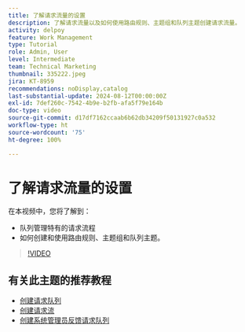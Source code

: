 ```yaml
---
title: 了解请求流量的设置
description: 了解请求流量以及如何使用路由规则、主题组和队列主题创建请求流量。
activity: delpoy
feature: Work Management
type: Tutorial
role: Admin, User
level: Intermediate
team: Technical Marketing
thumbnail: 335222.jpeg
jira: KT-8959
recommendations: noDisplay,catalog
last-substantial-update: 2024-08-12T00:00:00Z
exl-id: 7def260c-7542-4b9e-b2fb-afa5f79e164b
doc-type: video
source-git-commit: d17df7162ccaab6b62db34209f50131927c0a532
workflow-type: ht
source-wordcount: '75'
ht-degree: 100%

---
```


# 了解请求流量的设置

在本视频中，您将了解到：

* 队列管理特有的请求流程
* 如何创建和使用路由规则、主题组和队列主题。

>[!VIDEO](https://video.tv.adobe.com/v/335222/?quality=12&learn=on&enablevpops)

## 有关此主题的推荐教程

* [创建请求队列](/help/manage-work/request-queues/create-a-request-queue.md)
* [创建请求流](/help/manage-work/request-queues/create-a-request-flow.md)
* [创建系统管理员反馈请求队列](/help/manage-work/request-queues/create-a-system-admin-feedback-request-queue.md)
